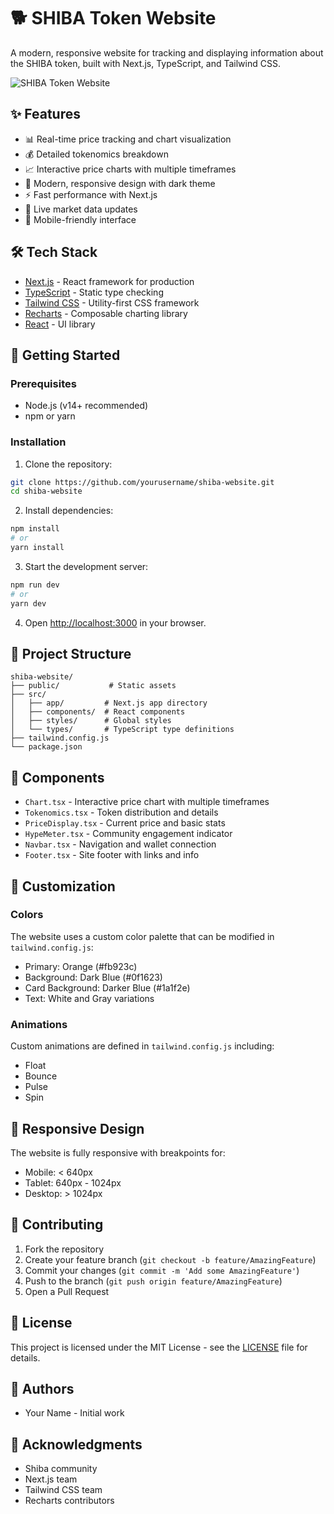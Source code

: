 # 🐕 SHIBA Token Website

A modern, responsive website for tracking and displaying information about the SHIBA token, built with Next.js, TypeScript, and Tailwind CSS.

![SHIBA Token Website](public/preview.png)

## ✨ Features

- 📊 Real-time price tracking and chart visualization
- 💰 Detailed tokenomics breakdown
- 📈 Interactive price charts with multiple timeframes
- 🎨 Modern, responsive design with dark theme
- ⚡ Fast performance with Next.js
- 🔄 Live market data updates
- 📱 Mobile-friendly interface

## 🛠 Tech Stack

- [Next.js](https://nextjs.org/) - React framework for production
- [TypeScript](https://www.typescriptlang.org/) - Static type checking
- [Tailwind CSS](https://tailwindcss.com/) - Utility-first CSS framework
- [Recharts](https://recharts.org/) - Composable charting library
- [React](https://reactjs.org/) - UI library

## 🚀 Getting Started

### Prerequisites

- Node.js (v14+ recommended)
- npm or yarn

### Installation

1. Clone the repository:
```bash
git clone https://github.com/yourusername/shiba-website.git
cd shiba-website
```

2. Install dependencies:
```bash
npm install
# or
yarn install
```

3. Start the development server:
```bash
npm run dev
# or
yarn dev
```

4. Open [http://localhost:3000](http://localhost:3000) in your browser.

## 📁 Project Structure

```
shiba-website/
├── public/           # Static assets
├── src/
│   ├── app/         # Next.js app directory
│   ├── components/  # React components
│   ├── styles/      # Global styles
│   └── types/       # TypeScript type definitions
├── tailwind.config.js
└── package.json
```

## 🧩 Components

- `Chart.tsx` - Interactive price chart with multiple timeframes
- `Tokenomics.tsx` - Token distribution and details
- `PriceDisplay.tsx` - Current price and basic stats
- `HypeMeter.tsx` - Community engagement indicator
- `Navbar.tsx` - Navigation and wallet connection
- `Footer.tsx` - Site footer with links and info

## 🎨 Customization

### Colors
The website uses a custom color palette that can be modified in `tailwind.config.js`:
- Primary: Orange (#fb923c)
- Background: Dark Blue (#0f1623)
- Card Background: Darker Blue (#1a1f2e)
- Text: White and Gray variations

### Animations
Custom animations are defined in `tailwind.config.js` including:
- Float
- Bounce
- Pulse
- Spin

## 📱 Responsive Design

The website is fully responsive with breakpoints for:
- Mobile: < 640px
- Tablet: 640px - 1024px
- Desktop: > 1024px

## 🤝 Contributing

1. Fork the repository
2. Create your feature branch (`git checkout -b feature/AmazingFeature`)
3. Commit your changes (`git commit -m 'Add some AmazingFeature'`)
4. Push to the branch (`git push origin feature/AmazingFeature`)
5. Open a Pull Request

## 📄 License

This project is licensed under the MIT License - see the [LICENSE](LICENSE) file for details.

## 👥 Authors

- Your Name - Initial work

## 🙏 Acknowledgments

- Shiba community
- Next.js team
- Tailwind CSS team
- Recharts contributors 